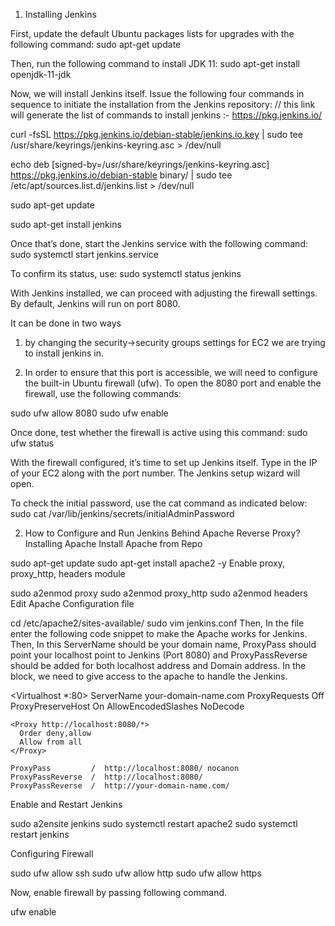 1. Installing Jenkins

First, update the default Ubuntu packages lists for upgrades with the following command:
sudo apt-get update

Then, run the following command to install JDK 11:
sudo apt-get install openjdk-11-jdk


Now, we will install Jenkins itself. Issue the following four commands in sequence to initiate the installation from the Jenkins repository:
// this link will generate the list of commands to install jenkins :- https://pkg.jenkins.io/

curl -fsSL https://pkg.jenkins.io/debian-stable/jenkins.io.key | sudo tee \
  /usr/share/keyrings/jenkins-keyring.asc > /dev/null

echo deb [signed-by=/usr/share/keyrings/jenkins-keyring.asc] \
  https://pkg.jenkins.io/debian-stable binary/ | sudo tee \
  /etc/apt/sources.list.d/jenkins.list > /dev/null

sudo apt-get update

sudo apt-get install jenkins

Once that’s done, start the Jenkins service with the following command:
sudo systemctl start jenkins.service

To confirm its status, use:
sudo systemctl status jenkins

With Jenkins installed, we can proceed with adjusting the firewall settings. By default, Jenkins will run on port 8080.

It can be done in two ways 
1. by changing the security->security groups settings for EC2 we are trying to install jenkins in.

2. In order to ensure that this port is accessible, we will need to configure the built-in Ubuntu firewall (ufw). To open the 8080 port and enable the firewall, use the following commands:

sudo ufw allow 8080
sudo ufw enable

Once done, test whether the firewall is active using this command:
sudo ufw status

With the firewall configured, it’s time to set up Jenkins itself. Type in the IP of your EC2 along with the port number. The Jenkins setup wizard will open.

To check the initial password, use the cat command as indicated below:
sudo cat /var/lib/jenkins/secrets/initialAdminPassword

2. How to Configure and Run Jenkins Behind Apache Reverse Proxy?
Installing Apache Install Apache from Repo

sudo apt-get update
sudo apt-get install apache2 -y
Enable proxy, proxy_http, headers module

sudo a2enmod proxy
sudo a2enmod proxy_http
sudo a2enmod headers
Edit Apache Configuration file

cd /etc/apache2/sites-available/
sudo vim jenkins.conf
Then, In the file enter the following code snippet to make the Apache works for Jenkins. Then, In this ServerName should be your domain name, ProxyPass should point your localhost point to Jenkins (Port 8080) and ProxyPassReverse should be added for both localhost address and Domain address. In the block, we need to give access to the apache to handle the Jenkins.

<Virtualhost *:80>
    ServerName        your-domain-name.com
    ProxyRequests     Off
    ProxyPreserveHost On
    AllowEncodedSlashes NoDecode
 
    <Proxy http://localhost:8080/*>
      Order deny,allow
      Allow from all
    </Proxy>
 
    ProxyPass         /  http://localhost:8080/ nocanon
    ProxyPassReverse  /  http://localhost:8080/
    ProxyPassReverse  /  http://your-domain-name.com/
</Virtualhost>

Enable and Restart Jenkins

sudo a2ensite jenkins
sudo systemctl restart apache2
sudo systemctl restart jenkins


Configuring Firewall

sudo ufw allow ssh
sudo ufw allow http
sudo ufw allow https


Now, enable firewall by passing following command.

ufw enable
